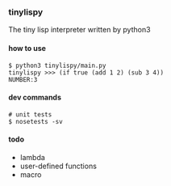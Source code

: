 ### tinylispy

The tiny lisp interpreter written by python3

#### how to use
```
$ python3 tinylispy/main.py
tinylispy >>> (if true (add 1 2) (sub 3 4))
NUMBER:3
```

#### dev commands
```
# unit tests
$ nosetests -sv
```

#### todo
- lambda
- user-defined functions
- macro
